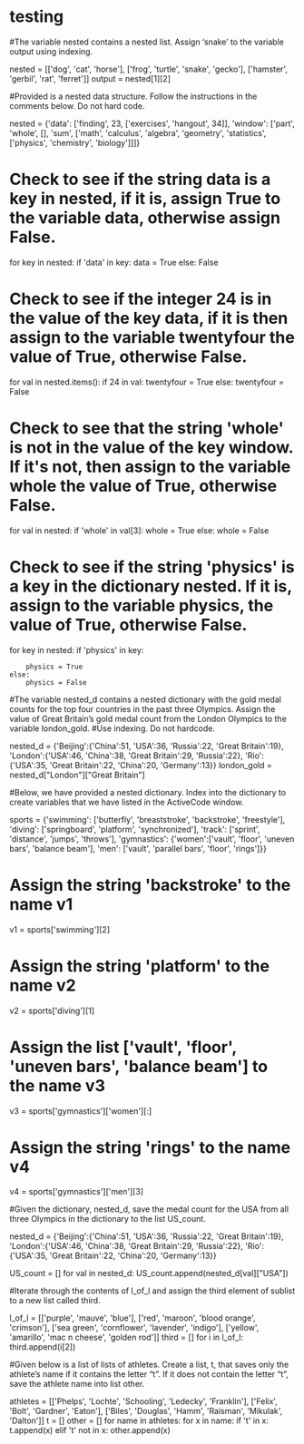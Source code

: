 # testing
#The variable nested contains a nested list. Assign ‘snake’ to the variable output using indexing.

nested = [['dog', 'cat', 'horse'], ['frog', 'turtle', 'snake', 'gecko'], ['hamster', 'gerbil', 'rat', 'ferret']]
output = nested[1][2]

#Provided is a nested data structure. Follow the instructions in the comments below. Do not hard code.

nested = {'data': ['finding', 23, ['exercises', 'hangout', 34]], 'window': ['part', 'whole', [], 'sum', ['math', 'calculus', 'algebra', 'geometry', 'statistics',['physics', 'chemistry', 'biology']]]}

# Check to see if the string data is a key in nested, if it is, assign True to the variable data, otherwise assign False.
for key in nested:
    if 'data' in key:
        data = True
    else:
        False
    
# Check to see if the integer 24 is in the value of the key data, if it is then assign to the variable twentyfour the value of True, otherwise False.
for val in nested.items():
    if 24 in val:
        twentyfour = True
    else:
        twentyfour = False
# Check to see that the string 'whole' is not in the value of the key window. If it's not, then assign to the variable whole the value of True, otherwise False.

for val in nested:
    if 'whole' in val[3]:
        whole = True
    else:
         whole = False

# Check to see if the string 'physics' is a key in the dictionary nested. If it is, assign to the variable physics, the value of True, otherwise False.
for key in nested:
    if 'physics' in key:
        
        physics = True
    else:
        physics = False

#The variable nested_d contains a nested dictionary with the gold medal counts for the top four countries in the past three Olympics. Assign the value of Great Britain’s gold medal count from the London Olympics to the variable london_gold.
#Use indexing. Do not hardcode.

nested_d = {'Beijing':{'China':51, 'USA':36, 'Russia':22, 'Great Britain':19}, 'London':{'USA':46, 'China':38, 'Great Britain':29, 'Russia':22}, 'Rio':{'USA':35, 'Great Britain':22, 'China':20, 'Germany':13}}
london_gold = nested_d["London"]["Great Britain"]

#Below, we have provided a nested dictionary. Index into the dictionary to create variables that we have listed in the ActiveCode window.


sports = {'swimming': ['butterfly', 'breaststroke', 'backstroke', 'freestyle'], 'diving': ['springboard', 'platform', 'synchronized'], 'track': ['sprint', 'distance', 'jumps', 'throws'], 'gymnastics': {'women':['vault', 'floor', 'uneven bars', 'balance beam'], 'men': ['vault', 'parallel bars', 'floor', 'rings']}}

# Assign the string 'backstroke' to the name v1
v1 = sports['swimming'][2]

# Assign the string 'platform' to the name v2
v2 = sports['diving'][1]

# Assign the list ['vault', 'floor', 'uneven bars', 'balance beam'] to the name v3
v3 = sports['gymnastics']['women'][:]
# Assign the string 'rings' to the name v4
v4 = sports['gymnastics']['men'][3]

#Given the dictionary, nested_d, save the medal count for the USA from all three Olympics in the dictionary to the list US_count.

nested_d = {'Beijing':{'China':51, 'USA':36, 'Russia':22, 'Great Britain':19}, 'London':{'USA':46, 'China':38, 'Great Britain':29, 'Russia':22}, 'Rio':{'USA':35, 'Great Britain':22, 'China':20, 'Germany':13}}

US_count = []
for val in nested_d:
    US_count.append(nested_d[val]["USA"])
            
   
   #Iterate through the contents of l_of_l and assign the third element of sublist to a new list called third.


l_of_l = [['purple', 'mauve', 'blue'], ['red', 'maroon', 'blood orange', 'crimson'], ['sea green', 'cornflower', 'lavender', 'indigo'], ['yellow', 'amarillo', 'mac n cheese', 'golden rod']]
third = []
for i in l_of_l:
    third.append(i[2])
    
 #Given below is a list of lists of athletes. Create a list, t, that saves only the athlete’s name if it contains the letter “t”. If it does not contain the letter “t”, save the athlete name into list other.

athletes = [['Phelps', 'Lochte', 'Schooling', 'Ledecky', 'Franklin'], ['Felix', 'Bolt', 'Gardner', 'Eaton'], ['Biles', 'Douglas', 'Hamm', 'Raisman', 'Mikulak', 'Dalton']]
t = []
other = []
for name in athletes:
    for x in name:
        if 't' in x:
            t.append(x)
        elif 't' not in x:
            other.append(x)
    
    
